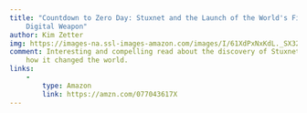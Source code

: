 ```yaml
---
title: "Countdown to Zero Day: Stuxnet and the Launch of the World's First
    Digital Weapon"
author: Kim Zetter
img: https://images-na.ssl-images-amazon.com/images/I/61XdPxNxKdL._SX322_BO1,204,203,200_.jpg
comment: Interesting and compelling read about the discovery of Stuxnet and
    how it changed the world.
links:
    -
        type: Amazon
        link: https://amzn.com/077043617X
---
```


